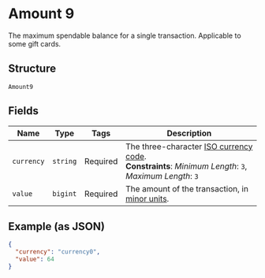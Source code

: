 
# Amount 9

The maximum spendable balance for a single transaction. Applicable to some gift cards.

## Structure

`Amount9`

## Fields

| Name | Type | Tags | Description |
|  --- | --- | --- | --- |
| `currency` | `string` | Required | The three-character [ISO currency code](https://docs.adyen.com/development-resources/currency-codes).<br>**Constraints**: *Minimum Length*: `3`, *Maximum Length*: `3` |
| `value` | `bigint` | Required | The amount of the transaction, in [minor units](https://docs.adyen.com/development-resources/currency-codes). |

## Example (as JSON)

```json
{
  "currency": "currency0",
  "value": 64
}
```

